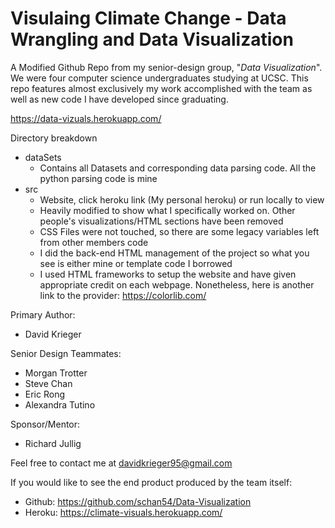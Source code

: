 # Visulaing Climate Change - Data Wrangling and Data Visualization

A Modified Github Repo from my senior-design group, "*Data Visualization*". We were four computer science undergraduates studying at UCSC. This repo features almost exclusively my work accomplished with the team as well as new code I have developed since graduating.

https://data-vizuals.herokuapp.com/

Directory breakdown
* dataSets  
	- Contains all Datasets and corresponding data parsing code. All the python parsing code is mine
* src       
	- Website, click heroku link (My personal heroku) or run locally to view
	- Heavily modified to show what I specifically worked on. Other people's visualizations/HTML sections have been removed
	- CSS Files were not touched, so there are some legacy variables left from other members code
	- I did the back-end HTML management of the project so what you see is either mine or template code I borrowed
	- I used HTML frameworks to setup the website and have given appropriate credit on each webpage. Nonetheless, here is another link to the provider: https://colorlib.com/

Primary Author:
  * David Krieger

Senior Design Teammates:
  * Morgan Trotter
  * Steve Chan
  * Eric Rong
  * Alexandra Tutino

Sponsor/Mentor:
  * Richard Jullig

Feel free to contact me at davidkrieger95@gmail.com

If you would like to see the end product produced by the team itself:
* Github: https://github.com/schan54/Data-Visualization
* Heroku: https://climate-visuals.herokuapp.com/
